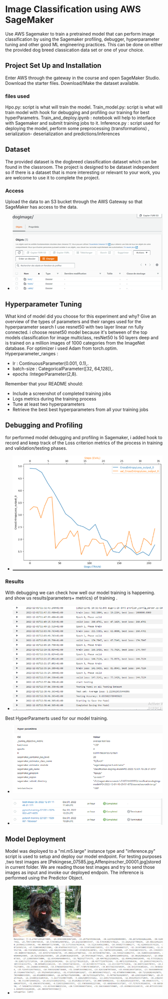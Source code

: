 # Image Classification using AWS SageMaker

Use AWS Sagemaker to train a pretrained model that can perform image classification by using the Sagemaker profiling, debugger, hyperparameter tuning and other good ML engineering practices. This can be done on either the provided dog breed classication data set or one of your choice.

## Project Set Up and Installation
Enter AWS through the gateway in the course and open SageMaker Studio. 
Download the starter files.
Download/Make the dataset available. 
### files used
Hpo.py: script is what will train the model.
Train_model.py: script is what will train model with hook for debugging and profiling our training for best hyperParametrs.
Train_and_deploy.ipynb : notebook will help to interface with Sagemaker and submit training jobs to it.
Inference.py : script used for deploying the model, perform some preprocessing (transformations) , serialization- deserialization and predictions/inferences

## Dataset
The provided dataset is the dogbreed classification dataset which can be found in the classroom.
The project is designed to be dataset independent so if there is a dataset that is more interesting or relevant to your work, you are welcome to use it to complete the project.

### Access
Upload the data to an S3 bucket through the AWS Gateway so that SageMaker has access to the data. 
- ![./scrennshoot/dataset.PNG](./scrennshoot/dataset.PNG)

## Hyperparameter Tuning
What kind of model did you choose for this experiment and why? Give an overview of the types of parameters and their ranges used for the hyperparameter search
I use resnet50 with two layer linear nn fully connected. i choose resnet50 model because it's between of the top models classification for image multiclass, resNet50 Is 50 layers deep and is trained on a million images of 1000 categories from the ImageNet database.
For optimizer i used Adam from torch.optim.
Hyperparameter_ranges :
- lr : ContinuousParameter(0.001, 0.1),.
- batch-size : CategoricalParameter([32, 64,128]),.
- epochs :IntegerParameter(2,8).

Remember that your README should:
- Include a screenshot of completed training jobs
- Logs metrics during the training process
- Tune at least two hyperparameters
- Retrieve the best best hyperparameters from all your training jobs

## Debugging and Profiling
for performed model debugging and profiling in Sagemaker, i added hook to record and keep track of the Loss criterion metrics of the process in training and validation/testing phases.
- ![./scrennshoot/croos_Eval.PNG](./scrennshoot/croos_Eval.PNG)

### Results
With debugging we can check how well our model training is happening. and show us results(parameters+ metrics) of training .
- ![./scrennshoot/log.PNG](./scrennshoot/log.PNG)

Best HyperParamerts used for our model training. 
- ![./scrennshoot/HyperParamerts.PNG](./scrennshoot/HyperParamerts.PNG)

- ![./scrennshoot/trainingJob.PNG](./scrennshoot/trainingJob.PNG)
## Model Deployment
Model was deployed to a "ml.m5.large" instance type and "inference.py" script is used to setup and deploy our model endpoint.
For testing purposes ,two test images are [Pekingese_07585.jpg,Affenpinscher_00001.jpg]stored in current folder.
We are reading those test images and try to send those images as input and invoke our deployed endpoin.
The inference is performed using the Predictor Object.
- ![./scrennshoot/resultats_dog.PNG](scrennshoot/resultats_dog.PNG)

